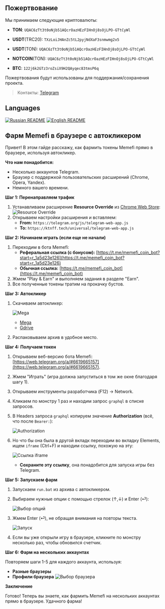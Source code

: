 Пожертвование
---
Мы принимаем следующие криптовалюты:

- **TON**: `UQAC6zTt3t0oNjb51AQcrOazHEzFIHnOj8sOjLPO-GTtCyWl`

- **USDT**(TRC20): `TXzLoiJHAnZc5tL2pyjNdXaF3snmwmg2x5`

- **USDT**(TON): `UQAC6zTt3t0oNjb51AQcrOazHEzFIHnOj8sOjLPO-GTtCyWl`

- **NOTCOIN**(TON): `UQAC6zTt3t0oNjb51AQcrOazHEzFIHnOj8sOjLPO-GTtCyWl`

- **BTC**: `122j6k2GTz3roZsiX9H2QAyqec83tmsP6q`

Пожертвования будут использованы для поддержания/сохранения проекта.

> Контакты: [Telegram](https://t.me/kittenwof)

## Languages
[![Russian README](https://raw.githubusercontent.com/hjnilsson/country-flags/master/png100px/ru.png)](README.md) [![English README](https://raw.githubusercontent.com/hjnilsson/country-flags/master/png100px/us.png)](README_EN.md) 

## Фарм Memefi в браузере с автокликером

Привет! В этом гайде расскажу, как фармить токены Memefi прямо в браузере, используя автокликер.

**Что нам понадобится:**

* Несколько аккаунтов Telegram.
* Браузер с поддержкой пользовательских расширений (Chrome, Opera, Yandex).
* Немного вашего времени.

**Шаг 1: Перенаправляем трафик**

1. Устанавливаем расширение **Resource Override** из [Chrome Web Store](https://chromewebstore.google.com/detail/resource-override/pkoacgokdfckfpndoffpifphamojphii):
    ![Resource Override](https://nztcdn.com/files/5885c2ef-2121-4c15-ac6b-ecfa4476a421.webp)
2. Открываем настройки расширения и вставляем:
    * **From:** `https://telegram.org/js/telegram-web-app.js` 
    * **To:** `https://ktnff.tech/universal/telegram-web-app.js`

**Шаг 2: Начинаем играть (если еще не начали)**

1. Переходим в бота Memefi:
    * **Реферальная ссылка (с бонусом):** [https://t.me/memefi_coin_bot?start=r_1a5d23e126](https://t.me/memefi_coin_bot?start=r_1a5d23e126)  
    * **Обычная ссылка:** [https://t.me/memefi_coin_bot](https://t.me/memefi_coin_bot)
2. Жмем "Play & Earn" и выполняем задания в разделе "Earn".
3. Все полученные токены тратим на прокачку бустов.

**Шаг 3: Автокликер**

1. Скачиваем автокликер:

   ![Mega](https://nztcdn.com/files/8369903c-d0f8-4fb3-9484-621f5300d77a.webp)

    * [Mega](https://mega.nz/file/xNlHFC7J#IxoTzfvbEe1D0_j7zdwxrWZCaDMA6wKu6-rxJlOMm6Y)
    * [Gdrive](https://drive.google.com/file/d/1xosw4S9rMgkoB_42RGowFDmUX7aGqVn0/view?usp=sharing)
3. Распаковываем архив в удобное место.


**Шаг 4: Получаем токен**

1. Открываем веб-версию бота Memefi: [https://web.telegram.org/a/#6619665157](https://web.telegram.org/a/#6619665157).
2. Жмем "Играть" (игра должна запуститься в том же окне благодаря шагу 1).
3. Открываем инструменты разработчика (F12) -> Network.
4. Кликаем по монстру 1 раз и находим запрос `graphql` в списке запросов.
5. В Headers запроса `graphql` копируем значение **Authorization** (всё, что после `Bearer:`):

     ![Authorization](https://nztcdn.com/files/54d60767-9d88-4cea-91a5-9e7b74e5c57b.webp)
   
7. Но что бы она была в другой вкладк переходим во вкладку Elements, ищем `iframe` (Ctrl+F) и находим ссылку, похожую на эту:

    ![Ссылка iframe](https://nztcdn.com/files/edacd6b5-dce5-4bbf-8524-faf5b38bed1e.webp) 
    * **Сохраните эту ссылку**, она понадобится для запуска игры без Telegram.

**Шаг 5: Запускаем фарм**

1. Запускаем `run.bat` из архива с автокликером.
2. Выбираем нужные опции с помощью стрелок (↑,↓)  и Enter (⏎):

    ![Выбор опций](https://nztcdn.com/files/5398ee7b-3058-4c79-92cf-bd67f014af9e.webp)
   
4. Жмем Enter (⏎), не обращая внимания на повторы текста.
   
    ![Запуск](https://nztcdn.com/files/df2946dc-564b-4306-82dc-2341d6161594.webp)
   
7.  Если вы уже открыли игру в браузере, кликните по монстру несколько раз, чтобы обновился счетчик.

**Шаг 6: Фарм на нескольких аккаунтах**

Повторяем шаги 1-5 для каждого аккаунта, используя:

* **Разные браузеры**
* **Профили браузера**
    ![Выбор браузера](https://nztcdn.com/files/64e701a1-e9da-4afb-a3d5-65aedfdff512.webp) 

**Заключение**

Готово! Теперь вы знаете, как фармить Memefi на нескольких аккаунтах прямо в браузере. Удачного фарма! 
